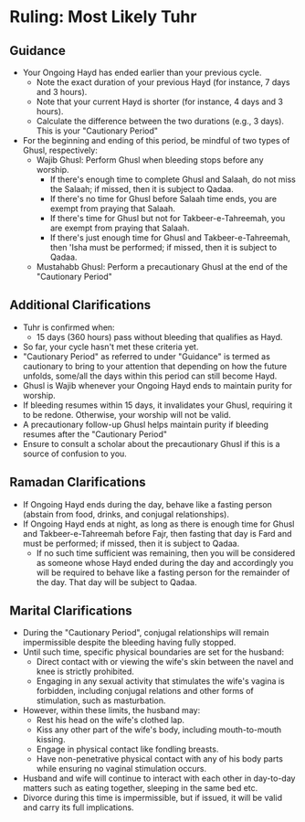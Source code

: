 # Ruling: Most Likely Tuhr

## Guidance

- Your Ongoing Hayd has ended earlier than your previous cycle.
  - Note the exact duration of your previous Hayd (for instance, 7 days and 3 hours).
  - Note that your current Hayd is shorter (for instance, 4 days and 3 hours).
  - Calculate the difference between the two durations (e.g., 3 days). This is your "Cautionary Period"
- For the beginning and ending of this period, be mindful of two types of Ghusl, respectively:
  - Wajib Ghusl: Perform Ghusl when bleeding stops before any worship.
    - If there's enough time to complete Ghusl and Salaah, do not miss the Salaah; if missed, then it is subject to Qadaa.
    - If there's no time for Ghusl before Salaah time ends, you are exempt from praying that Salaah.
    - If there's time for Ghusl but not for Takbeer-e-Tahreemah, you are exempt from praying that Salaah.
    - If there's just enough time for Ghusl and Takbeer-e-Tahreemah, then 'Isha must be performed; if missed, then it is subject to Qadaa.
  - Mustahabb Ghusl: Perform a precautionary Ghusl at the end of the "Cautionary Period"

## Additional Clarifications

- Tuhr is confirmed when:
  - 15 days (360 hours) pass without bleeding that qualifies as Hayd.
- So far, your cycle hasn't met these criteria yet.
- "Cautionary Period" as referred to under "Guidance" is termed as cautionary to bring to your attention that depending on how the future unfolds, some/all the days within this period can still become Hayd.
- Ghusl is Wajib whenever your Ongoing Hayd ends to maintain purity for worship.
- If bleeding resumes within 15 days, it invalidates your Ghusl, requiring it to be redone. Otherwise, your worship will not be valid.
- A precautionary follow-up Ghusl helps maintain purity if bleeding resumes after the "Cautionary Period"
- Ensure to consult a scholar about the precautionary Ghusl if this is a source of confusion to you.

## Ramadan Clarifications

- If Ongoing Hayd ends during the day, behave like a fasting person (abstain from food, drinks, and conjugal relationships).
- If Ongoing Hayd ends at night, as long as there is enough time for Ghusl and Takbeer-e-Tahreemah before Fajr, then fasting that day is Fard and must be performed; if missed, then it is subject to Qadaa.
  - If no such time sufficient was remaining, then you will be considered as someone whose Hayd ended during the day and accordingly you will be required to behave like a fasting person for the remainder of the day. That day will be subject to Qadaa.

## Marital Clarifications

- During the "Cautionary Period", conjugal relationships will remain impermissible despite the bleeding having fully stopped.
- Until such time, specific physical boundaries are set for the husband:
  - Direct contact with or viewing the wife's skin between the navel and knee is strictly prohibited.
  - Engaging in any sexual activity that stimulates the wife's vagina is forbidden, including conjugal relations and other forms of stimulation, such as masturbation.
- However, within these limits, the husband may:
  - Rest his head on the wife's clothed lap.
  - Kiss any other part of the wife's body, including mouth-to-mouth kissing.
  - Engage in physical contact like fondling breasts.
  - Have non-penetrative physical contact with any of his body parts while ensuring no vaginal stimulation occurs.
- Husband and wife will continue to interact with each other in day-to-day matters such as eating together, sleeping in the same bed etc.
- Divorce during this time is impermissible, but if issued, it will be valid and carry its full implications.
